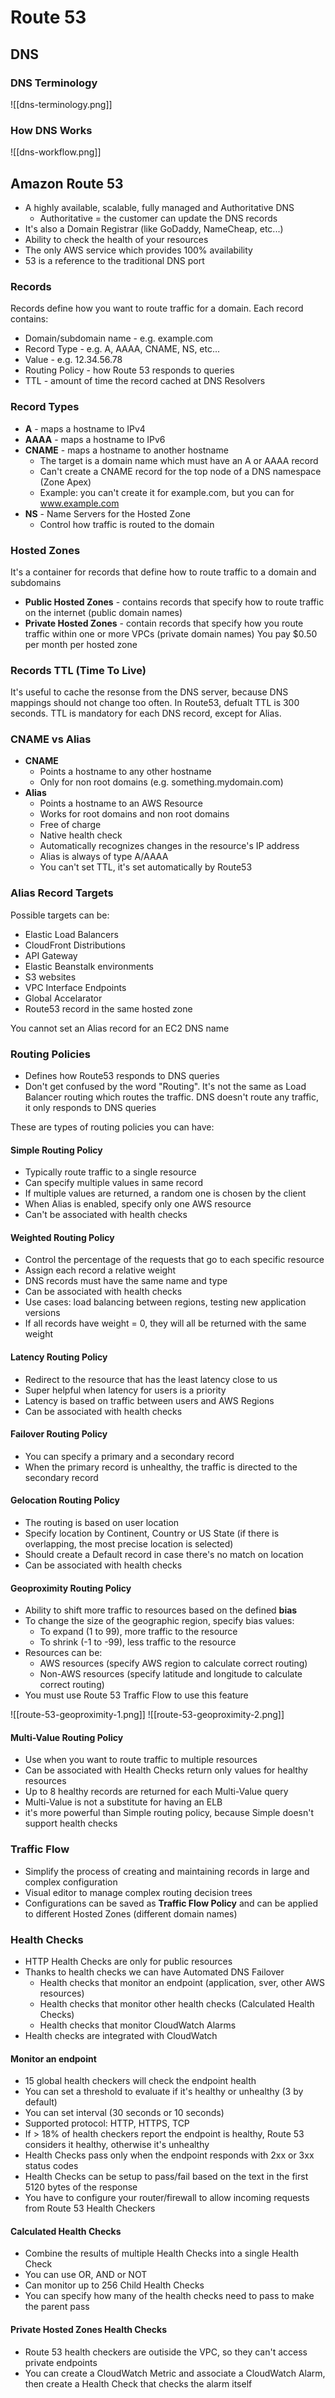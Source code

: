 # Route 53
## DNS
### DNS Terminology
![[dns-terminology.png]]
### How DNS Works
![[dns-workflow.png]]

## Amazon Route 53
- A highly available, scalable, fully managed and Authoritative DNS
	- Authoritative = the customer can update the DNS records
- It's also a Domain Registrar (like GoDaddy, NameCheap, etc...)
- Ability to check the health of your resources
- The only AWS service which provides 100% availability
- 53 is a reference to the traditional DNS port

### Records
Records define how you want to route traffic for a domain. Each record contains:
- Domain/subdomain name - e.g. example.com
- Record Type - e.g. A, AAAA, CNAME, NS, etc...
- Value - e.g. 12.34.56.78
- Routing Policy - how Route 53 responds to queries
- TTL - amount of time the record cached at DNS Resolvers

### Record Types
- **A** - maps a hostname to IPv4
- **AAAA** - maps a hostname to IPv6
- **CNAME** - maps a hostname to another hostname
	- The target is a domain name which must have an A or AAAA record
	- Can't create a CNAME record for the top node of a DNS namespace (Zone Apex)
	- Example: you can't create it for example.com, but you can for www.example.com
- **NS** - Name Servers for the Hosted Zone
	- Control how traffic is routed to the domain

### Hosted Zones
It's a container for records that define how to route traffic to a domain and subdomains
- **Public Hosted Zones** - contains records that specify how to route traffic on the internet (public domain names)
- **Private Hosted Zones** - contain records that specify how you route traffic within one or more VPCs (private domain names)
You pay $0.50 per month per hosted zone

### Records TTL (Time To Live)
It's useful to cache the resonse from the DNS server, because DNS mappings should not change too often. In Route53, defualt TTL is 300 seconds.
TTL is mandatory for each DNS record, except for Alias.

### CNAME vs Alias
- **CNAME**
	- Points a hostname to any other hostname
	- Only for non root domains (e.g. something.mydomain.com)
- **Alias**
	- Points a hostname to an AWS Resource
	- Works for root domains and non root domains
	- Free of charge
	- Native health check
	- Automatically recognizes changes in the resource's IP address
	- Alias is always of type A/AAAA
	- You can't set TTL, it's set automatically by Route53

### Alias Record Targets
Possible targets can be:
- Elastic Load Balancers
- CloudFront Distributions
- API Gateway
- Elastic Beanstalk environments
- S3 websites
- VPC Interface Endpoints
- Global Accelarator
- Route53 record in the same hosted zone

You cannot set an Alias record for an EC2 DNS name

### Routing Policies
- Defines how Route53 responds to DNS queries
- Don't get confused by the word "Routing". It's not the same as Load Balancer routing which routes the traffic. DNS doesn't route any traffic, it only responds to DNS queries

These are types of routing policies you can have:

#### Simple Routing Policy
- Typically route traffic to a single resource
- Can specify multiple values in same record
- If multiple values are returned, a random one is chosen by the client
- When Alias is enabled, specify only one AWS resource
- Can't be associated with health checks

#### Weighted Routing Policy
- Control the percentage of the requests that go to each specific resource
- Assign each record a relative weight 
- DNS records must have the same name and type
- Can be associated with health checks
- Use cases: load balancing between regions, testing new application versions
- If all records have weight = 0, they will all be returned with the same weight

#### Latency Routing Policy
- Redirect to the resource that has the least latency close to us
- Super helpful when latency for users is a priority
- Latency is based on traffic between users and AWS Regions
- Can be associated with health checks

#### Failover Routing Policy
- You can specify a primary and a secondary record
- When the primary record is unhealthy, the traffic is directed to the secondary record

#### Gelocation Routing Policy
- The routing is based on user location
- Specify location by Continent, Country or US State (if there is overlapping, the most precise location is selected)
- Should create a Default record in case there's no match on location
- Can be associated with health checks

#### Geoproximity Routing Policy
- Ability to shift more traffic to resources based on the defined **bias**
- To change the size of the geographic region, specify bias values:
	- To expand (1 to 99), more traffic to the resource
	- To shrink (-1 to -99), less traffic to the resource
- Resources can be:
	- AWS resources (specify AWS region to calculate correct routing)
	- Non-AWS resources (specify latitude and longitude to calculate correct routing)
- You must use Route 53 Traffic Flow to use this feature

![[route-53-geoproximity-1.png]]
![[route-53-geoproximity-2.png]]

#### Multi-Value Routing Policy
- Use when you want to route traffic to multiple resources
- Can be associated with Health Checks return only values for healthy resources
- Up to 8 healthy records are returned for each Multi-Value query
- Multi-Value is not a substitute for having an ELB
- it's more powerful than Simple routing policy, because Simple doesn't support health checks

### Traffic Flow
- Simplify the process of creating and maintaining records in large and complex configuration
- Visual editor to manage complex routing decision trees
- Configurations can be saved as **Traffic Flow Policy** and can be applied to different Hosted Zones (different domain names)

### Health Checks
- HTTP Health Checks are only for public resources
- Thanks to health checks we can have Automated DNS Failover
	- Health checks that monitor an endpoint (application, sver, other AWS resources)
	- Health checks that monitor other health checks (Calculated Health Checks)
	- Health checks that monitor CloudWatch Alarms
- Health checks are integrated with CloudWatch

#### Monitor an endpoint
- 15 global health checkers will check the endpoint health
- You can set a threshold to evaluate if it's healthy or unhealthy (3 by default)
- You can set interval (30 seconds or 10 seconds)
- Supported protocol: HTTP, HTTPS, TCP
- If > 18% of health checkers report the endpoint is healthy, Route 53 considers it healthy, otherwise it's unhealthy
- Health Checks pass only when the endpoint responds with 2xx or 3xx status codes
- Health Checks can be setup to pass/fail based on the text in the first 5120 bytes of the response
- You have to configure your router/firewall to allow incoming requests from Route 53 Health Checkers

#### Calculated Health Checks
- Combine the results of multiple Health Checks into a single Health Check
- You can use OR, AND or NOT
- Can monitor up to 256 Child Health Checks
- You can specify how many of the health checks need to pass to make the parent pass

#### Private Hosted Zones Health Checks
- Route 53 health checkers are outiside the VPC, so they can't access private endpoints
- You can create a CloudWatch Metric and associate a CloudWatch Alarm, then create a Health Check that checks the alarm itself

